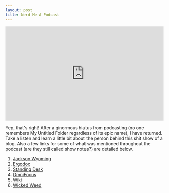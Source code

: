 ```yaml
---
layout: post
title: Nerd Me A Podcast
---
```


<iframe width="100%" height="300" scrolling="no" frameborder="no" src="https://w.soundcloud.com/player/?url=https%3A//api.soundcloud.com/tracks/175694174&amp;auto_play=false&amp;hide_related=false&amp;show_comments=true&amp;show_user=true&amp;show_reposts=false&amp;visual=true"></iframe>

Yep, that's right! After a ginormous hiatus from podcasting (no one remembers My Untitled Folder regardless of its epic name), I have returned. Take a listen and learn a little bit about the person behind this shit show of a blog. Also a few links for some of what was mentioned throughout the podcast (are they still called show notes?) are detailed below.

1. [Jackson Wyoming](https://en.wikipedia.org/wiki/Jackson,_Wyoming)
1. [Ergodox](http://ergodox.org/)
1. [Standing Desk](http://multitable.com/index.php/manual-modtable-base.html)
1. [OmniFocus](https://www.omnigroup.com/omnifocus/)
1. [Wiki](https://github.com/braidn/Knowledge-Repo)
1. [Wicked Weed](http://www.wickedweedbrewing.com/)
